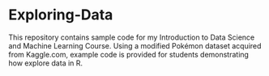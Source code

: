 # Exploring-Data
This repository contains sample code for my Introduction to Data Science and Machine Learning Course. Using a modified Pokémon dataset acquired from Kaggle.com, example code is provided for students demonstrating how explore data in R.
